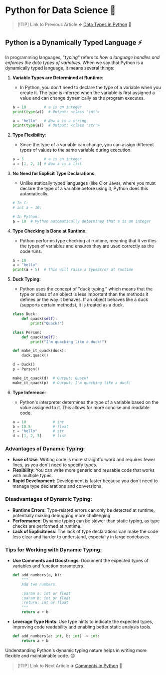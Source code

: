 # Python for Data Science 🐍

> [!TIP] Link to Previous Article
> 🡸 [Data Types in Python](/Python/Articles/3_data_types.md) 💊

## Python is a Dynamically Typed Language ⚡

In programming languages, "*typing*" refers to *how a language handles and enforces the data types of variables*. When we say that Python is a dynamically typed language, it means several things:

1. **Variable Types are Determined at Runtime**:
   - In Python, you don't need to declare the type of a variable when you create it. The type is inferred when the variable is first assigned a value and can change dynamically as the program executes.
   ```python
   a = 10        # a is an integer
   print(type(a))  # Output: <class 'int'>
   
   a = "hello"   # Now a is a string
   print(type(a))  # Output: <class 'str'>
   ```

2. **Type Flexibility**:
   - Since the type of a variable can change, you can assign different types of values to the same variable during execution.
   ```python
   a = 5         # a is an integer
   a = [1, 2, 3] # Now a is a list
   ```

3. **No Need for Explicit Type Declarations**:
   - Unlike statically typed languages (like C or Java), where you must declare the type of a variable before using it, Python does this automatically.
   ```python
   # In C:
   # int a = 10;
   
   # In Python:
   a = 10  # Python automatically determines that a is an integer
   ```

4. **Type Checking is Done at Runtime**:
   - Python performs type checking at runtime, meaning that it verifies the types of variables and ensures they are used correctly as the code runs.
   ```python
   a = 10
   a = "hello"
   print(a + 5)  # This will raise a TypeError at runtime
   ```

5. **Duck Typing**:
   - Python uses the concept of "duck typing," which means that the type or class of an object is less important than the methods it defines or the way it behaves. If an object behaves like a duck (supports certain methods), it is treated as a duck.
   ```python
   class Duck:
       def quack(self):
           print("Quack!")
   
   class Person:
       def quack(self):
           print("I'm quacking like a duck!")
   
   def make_it_quack(duck):
       duck.quack()
   
   d = Duck()
   p = Person()
   
   make_it_quack(d)  # Output: Quack!
   make_it_quack(p)  # Output: I'm quacking like a duck!
   ```

6. **Type Inference**:
   - Python's interpreter determines the type of a variable based on the value assigned to it. This allows for more concise and readable code.
   ```python
   a = 10            # int
   b = 10.5          # float
   c = "hello"       # str
   d = [1, 2, 3]     # list
   ```

### Advantages of Dynamic Typing:
- **Ease of Use**: Writing code is more straightforward and requires fewer lines, as you don't need to specify types.
- **Flexibility**: You can write more generic and reusable code that works with multiple types.
- **Rapid Development**: Development is faster because you don't need to manage type declarations and conversions.

### Disadvantages of Dynamic Typing:
- **Runtime Errors**: Type-related errors can only be detected at runtime, potentially making debugging more challenging.
- **Performance**: Dynamic typing can be slower than static typing, as type checks are performed at runtime.
- **Lack of Explicitness**: The lack of type declarations can make the code less clear and harder to understand, especially in large codebases.

### Tips for Working with Dynamic Typing:
- **Use Comments and Docstrings**: Document the expected types of variables and function parameters.

  ```python
  def add_numbers(a, b):
      """
      Add two numbers.

      :param a: int or float
      :param b: int or float
      :return: int or float
      """
      return a + b
  ```
- **Leverage Type Hints**: Use type hints to indicate the expected types, improving code readability and enabling better static analysis tools.
  ```python
  def add_numbers(a: int, b: int) -> int:
      return a + b
  ```

Understanding Python's dynamic typing nature helps in writing more flexible and maintainable code. 😊

> [!TIP] Link to Next Article
> 🡺 [Comments in Python](/Python/Articles/5_comments.md) 💬